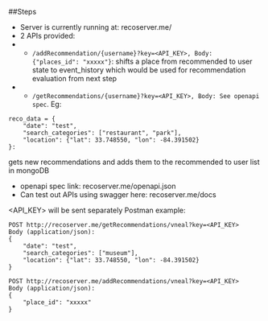 ##Steps
- Server is currently running at: recoserver.me/
- 2 APIs provided: 
- - `/addRecommendation/{username}?key=<API_KEY>, Body: {"places_id": "xxxxx"}`: shifts a place from recommended to user state to event_history which would be used for recommendation evaluation from next step
- - `/getRecommendations/{username}?key=<API_KEY>, Body: See openapi spec`.
Eg: 
```
reco_data = {
    "date": "test",
    "search_categories": ["restaurant", "park"],
    "location": {"lat": 33.748550, "lon": -84.391502}
}:
```
gets new recommendations and adds them to the recommended to user list in mongoDB
- openapi spec link: recoserver.me/openapi.json
- Can test out APIs using swagger here: recoserver.me/docs

<API_KEY> will be sent separately
Postman example:
```
POST http://recoserver.me/getRecommendations/vneal?key=<API_KEY>
Body (application/json):
{
    "date": "test",
    "search_categories": ["museum"],
    "location": {"lat": 33.748550, "lon": -84.391502}
}
```

```
POST http://recoserver.me/addRecommendations/vneal?key=<API_KEY>
Body (application/json):
{
    "place_id": "xxxxx"
}
```

